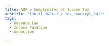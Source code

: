 ```yaml
---
title: AQP v Comptroller of Income Tax 
subtitle: "[2013] SGCA 3 / 16\_January\_2013"
tags:
  - Revenue Law
  - Income Taxation
  - Deduction

---
```


